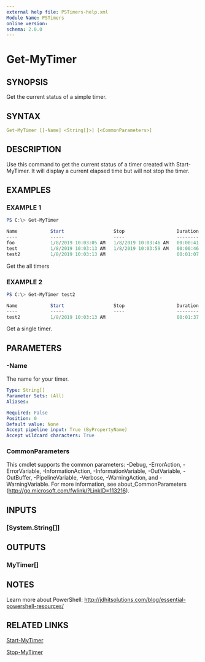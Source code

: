 ```yaml
---
external help file: PSTimers-help.xml
Module Name: PSTimers
online version:
schema: 2.0.0
---
```


# Get-MyTimer

## SYNOPSIS

Get the current status of a simple timer.

## SYNTAX

```yaml
Get-MyTimer [[-Name] <String[]>] [<CommonParameters>]
```

## DESCRIPTION

Use this command to get the current status of a timer created with Start-MyTimer. It will display a current elapsed time but will not stop the timer.

## EXAMPLES

### EXAMPLE 1

```powershell
PS C:\> Get-MyTimer

Name            Start                  Stop                   Duration         Running Description
----            -----                  ----                   --------         ------- -----------
foo             1/8/2019 10:03:05 AM   1/8/2019 10:03:46 AM   00:00:41.4660786   False something
test            1/8/2019 10:03:13 AM   1/8/2019 10:03:59 AM   00:00:46.9185655   False
test2           1/8/2019 10:03:13 AM                          00:01:07.5290466    True
```

Get the all timers

### EXAMPLE 2

```powershell
PS C:\> Get-MyTimer test2

Name            Start                  Stop                   Duration         Running Description
----            -----                  ----                   --------         ------- -----------
test2           1/8/2019 10:03:13 AM                          00:01:37.5283112    True
```

Get a single timer.

## PARAMETERS

### -Name

The name for your timer.

```yaml
Type: String[]
Parameter Sets: (All)
Aliases:

Required: False
Position: 0
Default value: None
Accept pipeline input: True (ByPropertyName)
Accept wildcard characters: True
```

### CommonParameters

This cmdlet supports the common parameters: -Debug, -ErrorAction, -ErrorVariable, -InformationAction, -InformationVariable, -OutVariable, -OutBuffer, -PipelineVariable, -Verbose, -WarningAction, and -WarningVariable. For more information, see about_CommonParameters (http://go.microsoft.com/fwlink/?LinkID=113216).

## INPUTS

### [System.String[]]

## OUTPUTS

### MyTimer[]

## NOTES

Learn more about PowerShell: http://jdhitsolutions.com/blog/essential-powershell-resources/

## RELATED LINKS

[Start-MyTimer](Start-MyTimer.md)

[Stop-MyTimer](Stop-MyTimer.md)

